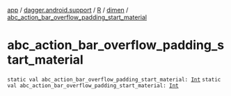 [app](../../../index.md) / [dagger.android.support](../../index.md) / [R](../index.md) / [dimen](index.md) / [abc_action_bar_overflow_padding_start_material](./abc_action_bar_overflow_padding_start_material.md)

# abc_action_bar_overflow_padding_start_material

`static val abc_action_bar_overflow_padding_start_material: `[`Int`](https://kotlinlang.org/api/latest/jvm/stdlib/kotlin/-int/index.html)
`static val abc_action_bar_overflow_padding_start_material: `[`Int`](https://kotlinlang.org/api/latest/jvm/stdlib/kotlin/-int/index.html)
